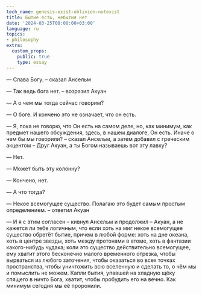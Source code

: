 ```yaml
---
tech_name: genesis-exist-oblivion-notexist
title: Бытие есть, небытия нет
date: '2024-03-25T00:00:00+03:00'
language: ru
topics:
- philosophy
extra:
  custom_props:
    public: true
    type: essay
---
```


— Слава Богу. – сказал Ансельм

— Так ведь бога нет. – возразил Акуан

— А о чем мы тогда сейчас говорим?

— О боге. И кончено это не означает, что он есть.

— Я, пока не говорю, что Он есть на самом деле, но, как минимум, как предмет нашего обсуждения, здесь, в нашем диалоге, Он есть. Иначе о чем бы мы говорили? – сказал Ансельм, а затем добавил с греческим акцентом – Друг Акуан, а ты Богом называешь вот эту лавку?

— Нет.

— Может быть эту колонну? 

— Кончено, нет.

— А что тогда?

— Некое всемогущее существо. Полагаю это будет самым простым определением. – ответил Акуан

— И я с этим согласен – кивнул Ансельм и продолжил – Акуан, а не кажется ли тебе логичным, что если хоть на миг некое всемогущее существо обретёт бытие, причем в любой форме: хоть на дне океана, хоть в центре звезды, хоть между протонами в атоме, хоть в фантазии какого-нибудь чудака; коли это существо действительно всемогущее, ему хватит этого бесконечно малого временного отрезка, чтобы вырваться из любого заточения, чтобы оказаться во всех точках пространства, чтобы уничтожить всю вселенную и сделать то, о чём мы и помыслить не можем. Капли бытия, упавшей на хладную щёку спящего в ничто Бога, хватит, чтобы пробудить его на вечно. Как минимум сегодня мы её проронили.
